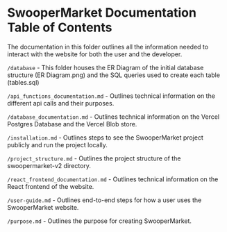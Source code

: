 # SwooperMarket Documentation Table of Contents

The documentation in this folder outlines all the information needed to interact with the website for both the user and the developer.

`/database` - This folder houses the ER Diagram of the initial database structure (ER Diagram.png) and the SQL queries used to create each table (tables.sql)

`/api_functions_documentation.md` - Outlines technical information on the different api calls and their purposes.

`/database_documentation.md` - Outlines technical information on the Vercel Postgres Database and the Vercel Blob store.

`/installation.md` - Outlines steps to see the SwooperMarket project publicly and run the project locally.

`/project_structure.md` - Outlines the project structure of the swoopermarket-v2 directory.

`/react_frontend_documentation.md` - Outlines technical information on the React frontend of the website.

`/user-guide.md` - Outlines end-to-end steps for how a user uses the SwooperMarket website.

`/purpose.md` - Outlines the purpose for creating SwooperMarket.
